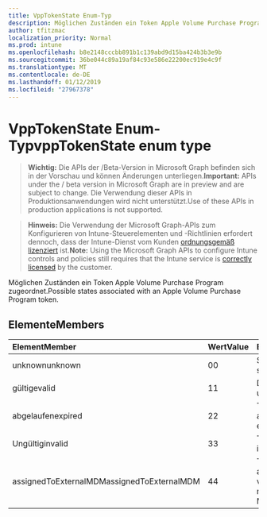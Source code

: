 ```yaml
---
title: VppTokenState Enum-Typ
description: Möglichen Zuständen ein Token Apple Volume Purchase Program zugeordnet.
author: tfitzmac
localization_priority: Normal
ms.prod: intune
ms.openlocfilehash: b8e2148cccbb891b1c139abd9d15ba424b3b3e9b
ms.sourcegitcommit: 36be044c89a19af84c93e586e22200ec919e4c9f
ms.translationtype: MT
ms.contentlocale: de-DE
ms.lasthandoff: 01/12/2019
ms.locfileid: "27967378"
---
```

# <a name="vpptokenstate-enum-type"></a><span data-ttu-id="a2aef-103">VppTokenState Enum-Typ</span><span class="sxs-lookup"><span data-stu-id="a2aef-103">vppTokenState enum type</span></span>

> <span data-ttu-id="a2aef-104">**Wichtig:** Die APIs der /Beta-Version in Microsoft Graph befinden sich in der Vorschau und können Änderungen unterliegen.</span><span class="sxs-lookup"><span data-stu-id="a2aef-104">**Important:** APIs under the / beta version in Microsoft Graph are in preview and are subject to change.</span></span> <span data-ttu-id="a2aef-105">Die Verwendung dieser APIs in Produktionsanwendungen wird nicht unterstützt.</span><span class="sxs-lookup"><span data-stu-id="a2aef-105">Use of these APIs in production applications is not supported.</span></span>

> <span data-ttu-id="a2aef-106">**Hinweis:** Die Verwendung der Microsoft Graph-APIs zum Konfigurieren von Intune-Steuerelementen und -Richtlinien erfordert dennoch, dass der Intune-Dienst vom Kunden [ordnungsgemäß lizenziert](https://go.microsoft.com/fwlink/?linkid=839381) ist.</span><span class="sxs-lookup"><span data-stu-id="a2aef-106">**Note:** Using the Microsoft Graph APIs to configure Intune controls and policies still requires that the Intune service is [correctly licensed](https://go.microsoft.com/fwlink/?linkid=839381) by the customer.</span></span>

<span data-ttu-id="a2aef-107">Möglichen Zuständen ein Token Apple Volume Purchase Program zugeordnet.</span><span class="sxs-lookup"><span data-stu-id="a2aef-107">Possible states associated with an Apple Volume Purchase Program token.</span></span>
## <a name="members"></a><span data-ttu-id="a2aef-108">Elemente</span><span class="sxs-lookup"><span data-stu-id="a2aef-108">Members</span></span>
|<span data-ttu-id="a2aef-109">Element</span><span class="sxs-lookup"><span data-stu-id="a2aef-109">Member</span></span>|<span data-ttu-id="a2aef-110">Wert</span><span class="sxs-lookup"><span data-stu-id="a2aef-110">Value</span></span>|<span data-ttu-id="a2aef-111">Beschreibung</span><span class="sxs-lookup"><span data-stu-id="a2aef-111">Description</span></span>|
|:---|:---|:---|
|<span data-ttu-id="a2aef-112">unknown</span><span class="sxs-lookup"><span data-stu-id="a2aef-112">unknown</span></span>|<span data-ttu-id="a2aef-113">0</span><span class="sxs-lookup"><span data-stu-id="a2aef-113">0</span></span>|<span data-ttu-id="a2aef-114">Standardzustand.</span><span class="sxs-lookup"><span data-stu-id="a2aef-114">Default state.</span></span>|
|<span data-ttu-id="a2aef-115">gültige</span><span class="sxs-lookup"><span data-stu-id="a2aef-115">valid</span></span>|<span data-ttu-id="a2aef-116">1</span><span class="sxs-lookup"><span data-stu-id="a2aef-116">1</span></span>|<span data-ttu-id="a2aef-117">Das Token ist ungültig.</span><span class="sxs-lookup"><span data-stu-id="a2aef-117">Token is valid.</span></span>|
|<span data-ttu-id="a2aef-118">abgelaufen</span><span class="sxs-lookup"><span data-stu-id="a2aef-118">expired</span></span>|<span data-ttu-id="a2aef-119">2</span><span class="sxs-lookup"><span data-stu-id="a2aef-119">2</span></span>|<span data-ttu-id="a2aef-120">Token ist abgelaufen.</span><span class="sxs-lookup"><span data-stu-id="a2aef-120">Token is expired.</span></span>|
|<span data-ttu-id="a2aef-121">Ungültig</span><span class="sxs-lookup"><span data-stu-id="a2aef-121">invalid</span></span>|<span data-ttu-id="a2aef-122">3</span><span class="sxs-lookup"><span data-stu-id="a2aef-122">3</span></span>|<span data-ttu-id="a2aef-123">Token ist ungültig.</span><span class="sxs-lookup"><span data-stu-id="a2aef-123">Token is invalid.</span></span>|
|<span data-ttu-id="a2aef-124">assignedToExternalMDM</span><span class="sxs-lookup"><span data-stu-id="a2aef-124">assignedToExternalMDM</span></span>|<span data-ttu-id="a2aef-125">4</span><span class="sxs-lookup"><span data-stu-id="a2aef-125">4</span></span>|<span data-ttu-id="a2aef-126">Token wird von einem anderen MDM-Dienst verwaltet.</span><span class="sxs-lookup"><span data-stu-id="a2aef-126">Token is managed by another MDM Service.</span></span>|





